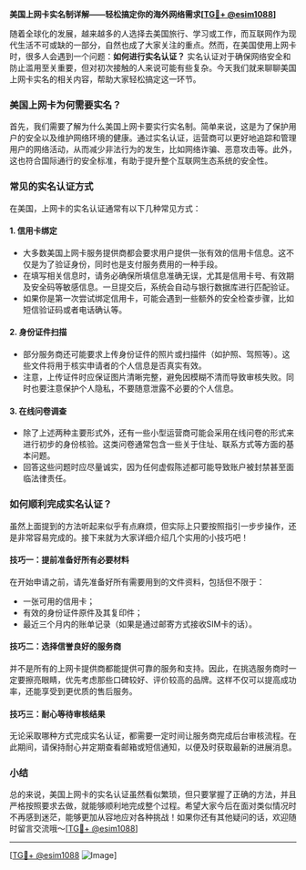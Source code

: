 **美国上网卡实名制详解——轻松搞定你的海外网络需求[[TG💪+ @esim1088](https://t.me/s/esim1088)]**

随着全球化的发展，越来越多的人选择去美国旅行、学习或工作，而互联网作为现代生活不可或缺的一部分，自然也成了大家关注的重点。然而，在美国使用上网卡时，很多人会遇到一个问题：**如何进行实名认证？** 实名认证对于确保网络安全和防止滥用至关重要，但对初次接触的人来说可能有些复杂。今天我们就来聊聊美国上网卡实名的相关内容，帮助大家轻松搞定这一环节。

### 美国上网卡为何需要实名？

首先，我们需要了解为什么美国上网卡要实行实名制。简单来说，这是为了保护用户的安全以及维护网络环境的健康。通过实名认证，运营商可以更好地追踪和管理用户的网络活动，从而减少非法行为的发生，比如网络诈骗、恶意攻击等。此外，这也符合国际通行的安全标准，有助于提升整个互联网生态系统的安全性。

### 常见的实名认证方式

在美国，上网卡的实名认证通常有以下几种常见方式：

#### 1. **信用卡绑定**
   - 大多数美国上网卡服务提供商都会要求用户提供一张有效的信用卡信息。这不仅是为了验证身份，同时也是支付服务费用的一种手段。
   - 在填写相关信息时，请务必确保所填信息准确无误，尤其是信用卡号、有效期及安全码等敏感信息。一旦提交后，系统会自动与银行数据库进行匹配验证。
   - 如果你是第一次尝试绑定信用卡，可能会遇到一些额外的安全检查步骤，比如短信验证码或者电话确认等。

#### 2. **身份证件扫描**
   - 部分服务商还可能要求上传身份证件的照片或扫描件（如护照、驾照等）。这些文件将用于核实申请者的个人信息是否真实有效。
   - 注意，上传证件时应保证图片清晰完整，避免因模糊不清而导致审核失败。同时也要注意保护个人隐私，不要随意泄露不必要的个人信息。

#### 3. **在线问卷调查**
   - 除了上述两种主要形式外，还有一些小型运营商可能会采用在线问卷的形式来进行初步的身份核验。这类问卷通常包含一些关于住址、联系方式等方面的基本问题。
   - 回答这些问题时应尽量诚实，因为任何虚假陈述都可能导致账户被封禁甚至面临法律责任。

### 如何顺利完成实名认证？

虽然上面提到的方法听起来似乎有点麻烦，但实际上只要按照指引一步步操作，还是非常容易完成的。接下来就为大家详细介绍几个实用的小技巧吧！

#### 技巧一：提前准备好所有必要材料
在开始申请之前，请先准备好所有需要用到的文件资料，包括但不限于：
   - 一张可用的信用卡；
   - 有效的身份证件原件及其复印件；
   - 最近三个月内的账单记录（如果是通过邮寄方式接收SIM卡的话）。

#### 技巧二：选择信誉良好的服务商
并不是所有的上网卡提供商都能提供可靠的服务和支持。因此，在挑选服务商时一定要擦亮眼睛，优先考虑那些口碑较好、评价较高的品牌。这样不仅可以提高成功率，还能享受到更优质的售后服务。

#### 技巧三：耐心等待审核结果
无论采取哪种方式完成实名认证，都需要一定时间让服务商完成后台审核流程。在此期间，请保持耐心并定期查看邮箱或短信通知，以便及时获取最新的进展消息。

### 小结

总的来说，美国上网卡的实名认证虽然看似繁琐，但只要掌握了正确的方法，并且严格按照要求去做，就能够顺利地完成整个过程。希望大家今后在面对类似情况时不再感到迷茫，能够更加从容地应对各种挑战！如果你还有其他疑问的话，欢迎随时留言交流哦～[[TG💪+ @esim1088](https://t.me/s/esim1088)]

---

[[TG💪+ @esim1088](https://t.me/s/esim1088) ![Image](https://i.postimg.cc/4NQfJmqS/Snipaste-2025-05-13-00-14-12.png)]